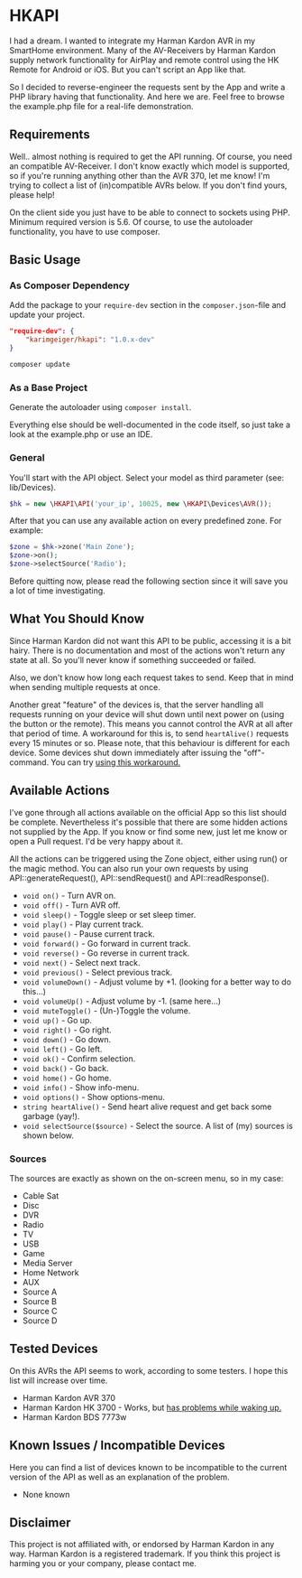 # HKAPI

I had a dream. I wanted to integrate my Harman Kardon AVR in my SmartHome environment.
Many of the AV-Receivers by Harman Kardon supply network functionality for AirPlay and remote
control using the HK Remote for Android or iOS. But you can't script an App like that.

So I decided to reverse-engineer the requests sent by the App and write a PHP library having that
functionality. And here we are. Feel free to browse the example.php file for a real-life demonstration.

## Requirements

Well.. almost nothing is required to get the API running. Of course, you need an compatible AV-Receiver.
I don't know exactly which model is supported, so if you're running anything other than the AVR 370, let me know!
I'm trying to collect a list of (in)compatible AVRs below. If you don't find yours, please help!

On the client side you just have to be able to connect to sockets using PHP. Minimum required version is 5.6.
Of course, to use the autoloader functionality, you have to use composer.

## Basic Usage

### As Composer Dependency

Add the package to your ``require-dev`` section in the ``composer.json``-file and update your project.

```json
"require-dev": {
    "karimgeiger/hkapi": "1.0.x-dev"
}
```

```sh
composer update
```

### As a Base Project

Generate the autoloader using ``composer install``.

Everything else should be well-documented in the code itself, so just take a look at the example.php or use an IDE.

### General

You'll start with the API object. Select your model as third parameter (see: lib/Devices).

```php
$hk = new \HKAPI\API('your_ip', 10025, new \HKAPI\Devices\AVR());
```

After that you can use any available action on every predefined zone. For example:

```php
$zone = $hk->zone('Main Zone');
$zone->on();
$zone->selectSource('Radio');
```

Before quitting now, please read the following section since it will save you a lot of time investigating.

## What You Should Know

Since Harman Kardon did not want this API to be public, accessing it is a bit hairy. There is no documentation
and most of the actions won't return any state at all. So you'll never know if something succeeded or failed.

Also, we don't know how long each request takes to send. Keep that in mind when sending multiple requests at once.

Another great "feature" of the devices is, that the server handling all requests running on your
device will shut down until next power on (using the button or the remote). This means you cannot control the AVR
at all after that period of time. A workaround for this is, to send ``heartAlive()`` requests every
15 minutes or so. Please note, that this behaviour is different for each device. Some devices shut down immediately
after issuing the "off"-command. You can try
[using this workaround.](https://github.com/KarimGeiger/HKAPI/commit/6036d4f42b94f23cf62b1186ca95587f42e10e04#commitcomment-16324589)

## Available Actions

I've gone through all actions available on the official App so this list should be complete. Nevertheless it's
possible that there are some hidden actions not supplied by the App. If you know or find some new, just let me
know or open a Pull request. I'd be very happy about it.

All the actions can be triggered using the Zone object, either using run() or the magic method. You can also
run your own requests by using API::generateRequest(), API::sendRequest() and API::readResponse().

* ``void on()`` - Turn AVR on.
* ``void off()`` - Turn AVR off.
* ``void sleep()`` - Toggle sleep or set sleep timer.
* ``void play()`` - Play current track.
* ``void pause()`` - Pause current track.
* ``void forward()`` - Go forward in current track.
* ``void reverse()`` - Go reverse in current track.
* ``void next()`` - Select next track.
* ``void previous()`` - Select previous track.
* ``void volumeDown()`` - Adjust volume by +1. (looking for a better way to do this...)
* ``void volumeUp()`` - Adjust volume by -1. (same here...)
* ``void muteToggle()`` - (Un-)Toggle the volume.
* ``void up()`` - Go up.
* ``void right()`` - Go right.
* ``void down()`` - Go down.
* ``void left()`` - Go left.
* ``void ok()`` - Confirm selection.
* ``void back()`` - Go back.
* ``void home()`` - Go home.
* ``void info()`` - Show info-menu.
* ``void options()`` - Show options-menu.
* ``string heartAlive()`` - Send heart alive request and get back some garbage (yay!).
* ``void selectSource($source)`` - Select the source. A list of (my) sources is shown below.

### Sources

The sources are exactly as shown on the on-screen menu, so in my case:

* Cable Sat
* Disc
* DVR
* Radio
* TV
* USB
* Game
* Media Server
* Home Network
* AUX
* Source A
* Source B
* Source C
* Source D

## Tested Devices

On this AVRs the API seems to work, according to some testers. I hope this list will increase over time.

* Harman Kardon AVR 370
* Harman Kardon HK 3700 - Works, but
[has problems while waking up.](https://github.com/KarimGeiger/HKAPI/commit/6036d4f42b94f23cf62b1186ca95587f42e10e04#commitcomment-16324589)
* Harman Kardon BDS 7773w

## Known Issues / Incompatible Devices

Here you can find a list of devices known to be incompatible to the current version of the API as
well as an explanation of the problem.

* None known

## Disclaimer

This project is not affiliated with, or endorsed by Harman Kardon in any way. Harman Kardon is a registered
trademark. If you think this project is harming you or your company, please contact me.
